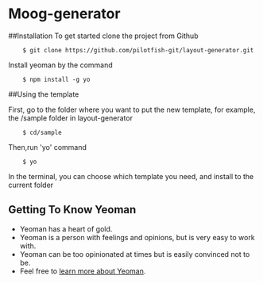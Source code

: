 
# Moog-generator

##Installation
To get started clone the project from Github

        $ git clone https://github.com/pilotfish-git/layout-generator.git

Install yeoman by the command

        $ npm install -g yo

##Using the template

First, go to the folder where you want to put the new template, for example, the /sample folder in layout-generator

        $ cd/sample

Then,run 'yo' command

        $ yo
        
In the terminal, you can choose which template you need, and install to the current folder



## Getting To Know Yeoman

 * Yeoman has a heart of gold.
 * Yeoman is a person with feelings and opinions, but is very easy to work with.
 * Yeoman can be too opinionated at times but is easily convinced not to be.
 * Feel free to [learn more about Yeoman](http://yeoman.io/).


